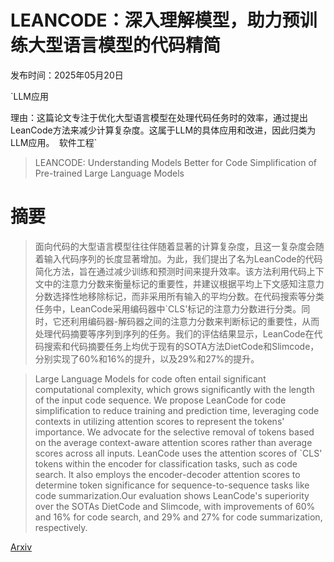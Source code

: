 # LEANCODE：深入理解模型，助力预训练大型语言模型的代码精简

发布时间：2025年05月20日

`LLM应用

理由：这篇论文专注于优化大型语言模型在处理代码任务时的效率，通过提出LeanCode方法来减少计算复杂度。这属于LLM的具体应用和改进，因此归类为LLM应用。` `软件工程`

> LEANCODE: Understanding Models Better for Code Simplification of Pre-trained Large Language Models

# 摘要

> 面向代码的大型语言模型往往伴随着显著的计算复杂度，且这一复杂度会随着输入代码序列的长度显著增加。为此，我们提出了名为LeanCode的代码简化方法，旨在通过减少训练和预测时间来提升效率。该方法利用代码上下文中的注意力分数来衡量标记的重要性，并建议根据平均上下文感知注意力分数选择性地移除标记，而非采用所有输入的平均分数。在代码搜索等分类任务中，LeanCode采用编码器中`CLS'标记的注意力分数进行分类。同时，它还利用编码器-解码器之间的注意力分数来判断标记的重要性，从而处理代码摘要等序列到序列的任务。我们的评估结果显示，LeanCode在代码搜索和代码摘要任务上均优于现有的SOTA方法DietCode和Slimcode，分别实现了60%和16%的提升，以及29%和27%的提升。


> Large Language Models for code often entail significant computational complexity, which grows significantly with the length of the input code sequence. We propose LeanCode for code simplification to reduce training and prediction time, leveraging code contexts in utilizing attention scores to represent the tokens' importance. We advocate for the selective removal of tokens based on the average context-aware attention scores rather than average scores across all inputs. LeanCode uses the attention scores of `CLS' tokens within the encoder for classification tasks, such as code search. It also employs the encoder-decoder attention scores to determine token significance for sequence-to-sequence tasks like code summarization.Our evaluation shows LeanCode's superiority over the SOTAs DietCode and Slimcode, with improvements of 60% and 16% for code search, and 29% and 27% for code summarization, respectively.

[Arxiv](https://arxiv.org/abs/2505.14759)